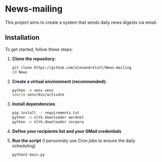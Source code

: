 # News-mailing

This project aims to create a system that sends daily news digests via email.

## Installation

To get started, follow these steps:

1. **Clone the repository:**

   ```bash
   git clone https://github.com/alexandrelutt/News-mailing
   cd News
   ```

2. **Create a virtual environment (recommended):**

   ```bash
   python -m venv venv
   source venv/bin/activate
   ```

3. **Install dependencies**

   ```bash
   pip install -r requirements.txt
   python -m nltk.downloader wordnet
   python -m nltk.downloader corpora
   ```

3. **Define your recipients list and your GMail credentials**

4. **Run the script** (I personnaly use Cron jobs to ensure the daily scheduling)

   ```bash
   python3 main.py
   ```